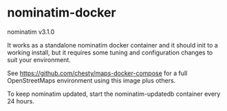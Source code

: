 # nominatim-docker

nominatim v3.1.0

It works as a standalone nominatim docker container and it should 
init to a working install, but it requires some tuning and
configuration changes to suit your environment.

See https://github.com/chesty/maps-docker-compose for a full OpenStreetMaps environment
using this image plus others.
 
To keep nominatim updated, start the nominatim-updatedb container every 24 hours.

